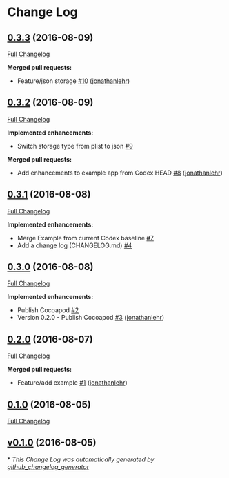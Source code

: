 # Change Log

## [0.3.3](https://github.com/AboutObjects/Modelmatic/tree/0.3.3) (2016-08-09)
[Full Changelog](https://github.com/AboutObjects/Modelmatic/compare/0.3.2...0.3.3)

**Merged pull requests:**

- Feature/json storage [\#10](https://github.com/AboutObjects/Modelmatic/pull/10) ([jonathanlehr](https://github.com/jonathanlehr))

## [0.3.2](https://github.com/AboutObjects/Modelmatic/tree/0.3.2) (2016-08-09)
[Full Changelog](https://github.com/AboutObjects/Modelmatic/compare/0.3.1...0.3.2)

**Implemented enhancements:**

- Switch storage type from plist to json [\#9](https://github.com/AboutObjects/Modelmatic/issues/9)

**Merged pull requests:**

- Add enhancements to example app from Codex HEAD [\#8](https://github.com/AboutObjects/Modelmatic/pull/8) ([jonathanlehr](https://github.com/jonathanlehr))

## [0.3.1](https://github.com/AboutObjects/Modelmatic/tree/0.3.1) (2016-08-08)
[Full Changelog](https://github.com/AboutObjects/Modelmatic/compare/0.3.0...0.3.1)

**Implemented enhancements:**

- Merge Example from current Codex baseline [\#7](https://github.com/AboutObjects/Modelmatic/issues/7)
- Add a change log \(CHANGELOG.md\) [\#4](https://github.com/AboutObjects/Modelmatic/issues/4)

## [0.3.0](https://github.com/AboutObjects/Modelmatic/tree/0.3.0) (2016-08-08)
[Full Changelog](https://github.com/AboutObjects/Modelmatic/compare/0.2.0...0.3.0)

**Implemented enhancements:**

- Publish Cocoapod [\#2](https://github.com/AboutObjects/Modelmatic/issues/2)
- Version 0.2.0 - Publish Cocoapod [\#3](https://github.com/AboutObjects/Modelmatic/pull/3) ([jonathanlehr](https://github.com/jonathanlehr))

## [0.2.0](https://github.com/AboutObjects/Modelmatic/tree/0.2.0) (2016-08-07)
[Full Changelog](https://github.com/AboutObjects/Modelmatic/compare/0.1.0...0.2.0)

**Merged pull requests:**

- Feature/add example [\#1](https://github.com/AboutObjects/Modelmatic/pull/1) ([jonathanlehr](https://github.com/jonathanlehr))

## [0.1.0](https://github.com/AboutObjects/Modelmatic/tree/0.1.0) (2016-08-05)
[Full Changelog](https://github.com/AboutObjects/Modelmatic/compare/v0.1.0...0.1.0)

## [v0.1.0](https://github.com/AboutObjects/Modelmatic/tree/v0.1.0) (2016-08-05)


\* *This Change Log was automatically generated by [github_changelog_generator](https://github.com/skywinder/Github-Changelog-Generator)*